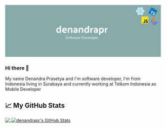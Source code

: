 ![denandrapr](./banner.png)

### Hi there 👋

My name Denandra Prasetya and I'm software developer, I'm from Indonesia living in Surabaya and currently working at Telkom Indonesia as Mobile Developer

<!--START_SECTION:stats-->
## &#x1f4c8; My GitHub Stats
<a href="https://github.com/denandrapr/denandrapr">
  <img align="center" src="https://github-readme-stats.vercel.app/api/top-langs/?username=denandrapr&hide=java,html&title_color=000000&text_color=000000" />
</a>

<a href="https://github.com/denandrapr/denandrapr">
  <img align="center" src="https://github-readme-stats.vercel.app/api?username=denandrapr&show_icons=true&line_height=27&count_private=true&title_color=000000&text_color=000000&icon_color=FAC051" alt="denandrapr's GitHub Stats" />
</a>
<!--END_SECTION:stats-->
